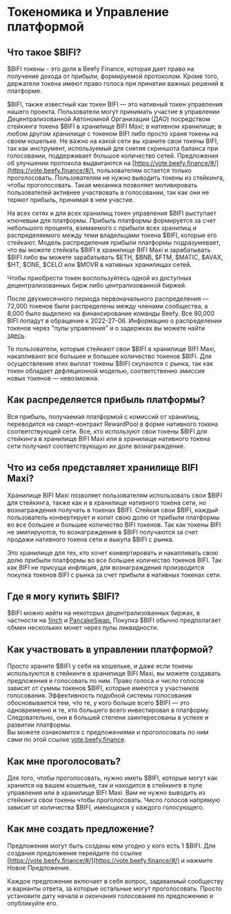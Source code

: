# Токеномика и Управление платформой

## **Что такое $BIFI?**

$BIFI токены - это доля в Beefy Finance, которая дает право на получение дохода от прибыли, формируемой протоколом. Кроме того, держатели токена имеют право голоса при принятии важных решений в платформе.

$BIFI, также известный как токен BIFI — это нативный токен управления нашего проекта. Пользователи могут принимать участие в управлении Децентрализованной Автономной Организации (ДАО) посредством стейкинга токена $BIFI в хранилище BIFI Maxi; в нативном хранилище; в любом другом хранилище c токеном BIFI либо просто храня токены на своем кошельке. Не важно на какой сети вы храните свои токены BIFI, так как инструмент, используемый для снятия скриншота баланса при голосовании, поддерживает большое количество сетей. Предложения об улучшении протокола выдвигаются на [https://vote.beefy.finance/#/](https://vote.beefy.finance/#/), пользователям остается только проголосовать. Пользователям не нужно выводить токены из стейкинга, чтобы проголосовать. Такая механика позволяет мотивировать пользователей активнее участвовать в голосовании, так как они не теряют прибыль, принимая в нем участие.

На всех сетях и для всех хранилищ токен управления $BIFI выступает ключевым для платформы. Прибыль платформы формируется за счет небольшого процента, взимаемого с прибыли всех хранилищ и распределяемого между теми владельцами токена $BIFI, которые его стейкают. Модель распределения прибыли платформы подразумевает, что вы можете стейкать $BIFI в хранилище BIFI Maxi и зарабатывать $BIFI либо вы можете зарабатывать $ETH, $BNB, $FTM, $MATIC, $AVAX, $HT, $ONE, $CELO или $MOVR в нативных хранилищах сетей.

Чтобы приобрести токен воспользуйтесь одной из доступных децентрализованных бирж либо централизованной биржей.

После двухмесячного периода первоначального распределения — 72,000 токенов были распределены между членами сообщества, а 8,000 было выделено на финансирование команды Beefy. Все 80,000 BIFI попадут в обращение к 2022-27-06. Информацию о распределении токенов через "пулы управления" и о задержках вы можете найти [здесь](https://github.com/beefyfinance/beefy-gov).

Те пользователи, которые стейкают свои $BIFI в хранилище BIFI Maxi, накапливают все большее и большее количество токенов $BIFI. Для осуществления этих выплат токены $BIFI скупаются с рынка, так как токен обладает дефляционной моделью, соответственно эмиссия новых токенов — невозможна.

## **Как распределяется прибыль платформы?**

Вся прибыль, получаемая платформой с комиссий от хранилищ, переводится на смарт-контракт RewardPool в форме нативного токена соответствующей сети. Все, кто используют свои токены $BIFI для стейкинга в хранилище BIFI Maxi или в хранилище нативного токена сети получают соответствующую их доле вознаграждение.

## **Что из себя представляет хранилище BIFI Maxi?**

Хранилище BIFI Maxi позволяет пользователям использовать свои $BIFI для стейкинга, также как и в хранилище нативного токена сети, но вознаграждения получать в токенах $BIFI. Стейкая свои $BIFI, каждый пользователь конвертирует и копит свою долю от прибыли платформы во все большее и большее количество BIFI токенов. Так как токены BIFI не эмитируются, то вознаграждения в $BIFI получаются за счет продажи нативного токена сети и выкупа $BIFI с рынка.

Это хранилище для тех, кто хочет конвертировать и накапливать свою долю прибыли платформы во все большее количество токенов BIFI. Так как BIFI не присуща инфляция, для вознаграждения производится покупка токенов BIFI с рынка за счет прибыли в нативных токенах сети.

## **Где я могу купить $BIFI?**

$BIFI можно найти на некоторых децентрализованных биржах, в частности на [1inch](https://1inch.exchange/#/r/0xF4cb25a1FF50E319c267b3E51CBeC2699FB2A43B/BNB/BIFI/?network=56) и [PancakeSwap.](https://exchange.pancakeswap.finance) Покупка $BIFI обычно предполагает обмен нескольких монет через пулы ликвидности.

## **Как участвовать в управлении платформой?**

Просто храните $BIFI у себя на кошельке, и даже если токены используются в стейкинге в хранилище BIFI Maxi, вы можете создавать предложения и голосовать по ним. Право голоса и число голосов зависят от суммы токенов $BIFI, которые имеются у участников голосования. Эффективность подобной системы голосования обосновывается тем, что те, у кого больше всего $BIFI — это одновременно и те, кто большего всего инвестировал в платформу. Следовательно, они в большей степени заинтересованы в успехе и развитии платформы.\
Вы можете ознакомится с предложениями и проголосовать по ним сами по этой ссылке [vote.beefy.finance](https://vote.beefy.finance).

## **Как мне проголосовать?**

Для того, чтобы проголосовать, нужно иметь $BIFI, которые могут как хранится на вашем кошельке, так и находится в стейкинге в пуле управления или в хранилище BIFI Maxi. Вам не нужно выводить из стейкинга свои токены чтобы проголосовать. Число голосов напрямую зависит от количества $BIFI, имеющихся у каждого голосующего.

## **Как мне создать предложение?**

Предложения могут быть созданы кем угодно у кого есть 1 $BIFI. Для создания предложения перейдите по ссылке [https://vote.beefy.finance/#/](https://vote.beefy.finance/#/) и нажмите Новое Предложение.

Каждое предложение включает в себя вопрос, задаваемый сообществу и варианты ответа, за которые остальные могут проголосовать. Просто установите дату начала и окончания голосования по предложению и опубликуйте его.
